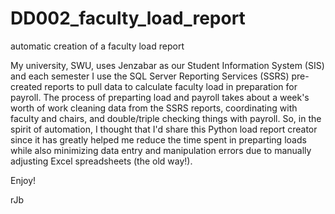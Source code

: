 # DD002_faculty_load_report
automatic creation of a faculty load report

My university, SWU, uses Jenzabar as our Student Information System (SIS) and each semester I use the SQL Server Reporting Services (SSRS) pre-created reports to pull data to calculate faculty load in preparation for payroll. The process of preparting load and payroll takes about a week's worth of work cleaning data from the SSRS reports, coordinating with faculty and chairs, and double/triple checking things with payroll. So, in the spirit of automation, I thought that I'd share this Python load report creator since it has greatly helped me reduce the time spent in preparting loads while also minimizing data entry and manipulation errors due to manually adjusting Excel spreadsheets (the old way!).

Enjoy!

rJb
